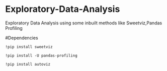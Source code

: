 # Exploratory-Data-Analysis
Exploratory Data Analysis using some inbuilt methods like Sweetviz,Pandas Profiling

#Dependencies 

`!pip install sweetviz`

`!pip install -U pandas-profiling`

`!pip install autoviz`


